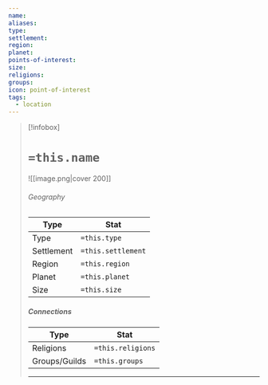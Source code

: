 ```yaml
---
name: 
aliases: 
type: 
settlement: 
region: 
planet: 
points-of-interest: 
size: 
religions: 
groups: 
icon: point-of-interest
tags:
  - location
---
```

> [!infobox]
> # `=this.name`
> ![[image.png|cover 200]]
> ###### Geography
> | Type | Stat |
> | ---- | ---- |
> | Type | `=this.type` |
> | Settlement | `=this.settlement` |
> | Region | `=this.region` |
> |  Planet | `=this.planet` |
> |  Size    | `=this.size`   |
> 
> ##### Connections
> | Type | Stat |
> | ---- | ---- |
> | Religions | `=this.religions` |
> | Groups/Guilds | `=this.groups`|
> 
> ---